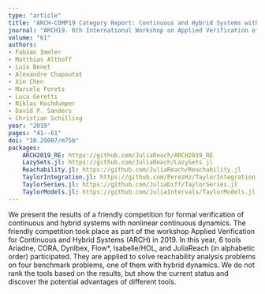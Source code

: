 ```yaml
---
type: "article"
title: "ARCH-COMP19 Category Report: Continuous and Hybrid Systems with Nonlinear Dynamics"
journal: "ARCH19. 6th International Workshop on Applied Verification of Continuous and Hybrid Systems"
volume: "61"
authors:
- Fabian Immler
- Matthias Althoff
- Luis Benet
- Alexandre Chapoutot
- Xin Chen
- Marcelo Forets
- Luca Geretti
- Niklas Kochdumper
- David P. Sanders
- Christian Schilling
year: "2019"
pages: "41--61"
doi: "10.29007/m75b"
packages:
    ARCH2019_RE: https://github.com/JuliaReach/ARCH2019_RE
    LazySets.jl: https://github.com/JuliaReach/LazySets.jl
    Reachability.jl: https://github.com/JuliaReach/Reachability.jl
    TaylorIntegration.jl: https://github.com/PerezHz/TaylorIntegration.jl
    TaylorSeries.jl: https://github.com/JuliaDiff/TaylorSeries.jl
    TaylorModels.jl: https://github.com/JuliaIntervals/TaylorModels.jl
---
```


We present the results of a friendly competition for formal verification of continuous and hybrid systems with nonlinear 
continuous dynamics. The friendly competition took place as part of the workshop Applied Verification for Continuous and 
Hybrid Systems (ARCH) in 2019. In this year, 6 tools Ariadne, CORA, DynIbex, Flow*, Isabelle/HOL, and JuliaReach 
(in alphabetic order) participated. They are applied to solve reachability analysis problems on four benchmark problems, 
one of them with hybrid dynamics. We do not rank the tools based on the results, but show the current status and discover 
the potential advantages of different tools.
